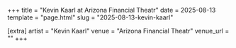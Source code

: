 +++
title = "Kevin Kaarl at Arizona Financial Theatr"
date = 2025-08-13
template = "page.html"
slug = "2025-08-13-kevin-kaarl"

[extra]
artist = "Kevin Kaarl"
venue = "Arizona Financial Theatr"
venue_url = ""
+++
